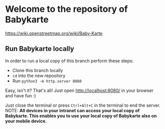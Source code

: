 # Welcome to the repository of Babykarte

https://wiki.openstreetmap.org/wiki/Baby-Karte

## Run Babykarte locally

In order to run a local copy of this branch perform these steps:
- Clone this branch locally
- `cd` into the new repository
- Run `python3 -m http.server 8080`

Easy, isn't it? That's all! Just open <http://localhost:8080/> in your browser and have fun :)

Just close the terminal or press `Ctrl+Alt+C` in the terminal to end the server. NOTE: **All devices in your intranet can access your local copy of Babykarte. This enables you to use your local copy of Babykarte also on your mobile device.**
